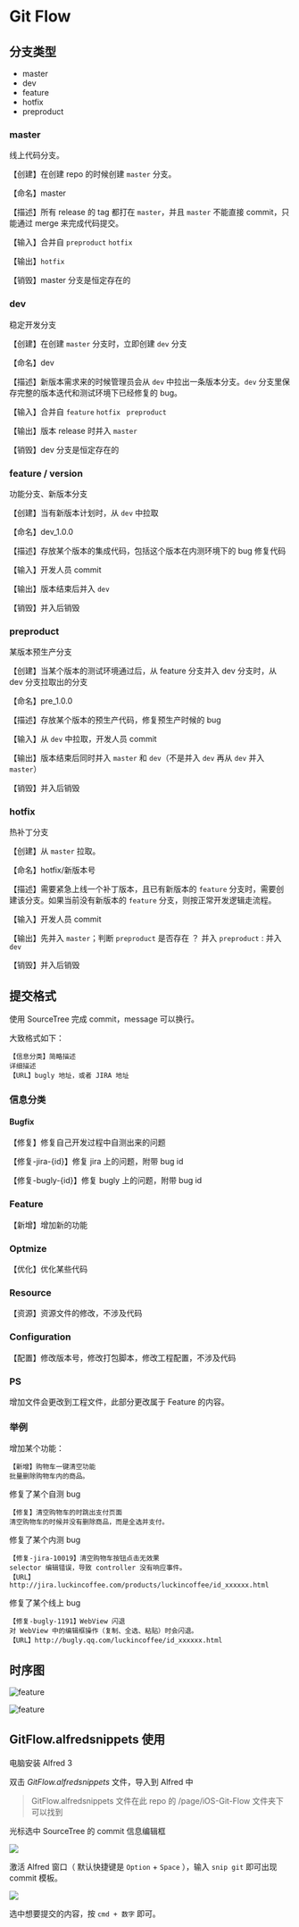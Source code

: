 # Git Flow

## 分支类型

* master
* dev
* feature
* hotfix
* preproduct

### master

线上代码分支。

【创建】在创建 repo 的时候创建 `master` 分支。

【命名】master

【描述】所有 release 的 tag 都打在 `master`，并且 `master` 不能直接 commit，只能通过 merge 来完成代码提交。

【输入】合并自 `preproduct` `hotfix`

【输出】`hotfix`

【销毁】master 分支是恒定存在的

### dev

稳定开发分支

【创建】在创建 `master` 分支时，立即创建 `dev` 分支

【命名】dev

【描述】新版本需求来的时候管理员会从 `dev` 中拉出一条版本分支。`dev` 分支里保存完整的版本迭代和测试环境下已经修复的 bug。

【输入】合并自 `feature` `hotfix ` `preproduct`

【输出】版本 release 时并入 `master`

【销毁】dev 分支是恒定存在的

### feature / version

功能分支、新版本分支

【创建】当有新版本计划时，从 `dev` 中拉取

【命名】dev_1.0.0

【描述】存放某个版本的集成代码，包括这个版本在内测环境下的 bug 修复代码

【输入】开发人员 commit

【输出】版本结束后并入 `dev`

【销毁】并入后销毁

### preproduct

某版本预生产分支

【创建】当某个版本的测试环境通过后，从 feature 分支并入 dev 分支时，从 dev 分支拉取出的分支

【命名】pre_1.0.0

【描述】存放某个版本的预生产代码，修复预生产时候的 bug

【输入】从 `dev` 中拉取，开发人员 commit

【输出】版本结束后同时并入 `master` 和 `dev`（不是并入 `dev` 再从 `dev` 并入 `master`）

【销毁】并入后销毁

### hotfix

热补丁分支

【创建】从 `master` 拉取。

【命名】hotfix/新版本号

【描述】需要紧急上线一个补丁版本，且已有新版本的 `feature` 分支时，需要创建该分支。如果当前没有新版本的 `feature` 分支，则按正常开发逻辑走流程。

【输入】开发人员 commit

【输出】先并入 `master`；判断 `preproduct` 是否存在 ？ 并入 `preproduct` : 并入 `dev`

【销毁】并入后销毁

## 提交格式

使用 SourceTree 完成 commit，message 可以换行。

大致格式如下：

```
【信息分类】简略描述
详细描述
【URL】bugly 地址，或者 JIRA 地址
```

### 信息分类

#### Bugfix

【修复】修复自己开发过程中自测出来的问题

【修复-jira-{id}】修复 jira 上的问题，附带 bug id

【修复-bugly-{id}】修复 bugly 上的问题，附带 bug id

### Feature

【新增】增加新的功能

### Optmize

【优化】优化某些代码

### Resource

【资源】资源文件的修改，不涉及代码

### Configuration

【配置】修改版本号，修改打包脚本，修改工程配置，不涉及代码

### PS

增加文件会更改到工程文件，此部分更改属于 Feature 的内容。

### 举例

增加某个功能：

```
【新增】购物车一键清空功能
批量删除购物车内的商品。
```

修复了某个自测 bug

```
【修复】清空购物车的时跳出支付页面
清空购物车的时候并没有删除商品，而是全选并支付。
```

修复了某个内测 bug

```
【修复-jira-10019】清空购物车按钮点击无效果
selector 编辑错误，导致 controller 没有响应事件。
【URL】http://jira.luckincoffee.com/products/luckincoffee/id_xxxxxx.html
```

修复了某个线上 bug

```
【修复-bugly-1191】WebView 闪退
对 WebView 中的编辑框操作（复制、全选、粘贴）时会闪退。
【URL】http://bugly.qq.com/luckincoffee/id_xxxxxx.html
```

## 时序图

![feature](gitflow-feature.png)

![feature](gitflow-hotfix.png)

## GitFlow.alfredsnippets 使用

电脑安装 Alfred 3

双击 *GitFlow.alfredsnippets* 文件，导入到 Alfred 中

> GitFlow.alfredsnippets 文件在此 repo 的 /page/iOS-Git-Flow 文件夹下可以找到

光标选中 SourceTree 的 commit 信息编辑框

![](sourcetree.png)

激活 Alfred 窗口（ 默认快捷键是 `Option` + `Space` ），输入 `snip git` 即可出现 commit 模板。

![](alfred.png)

选中想要提交的内容，按 `cmd + 数字` 即可。